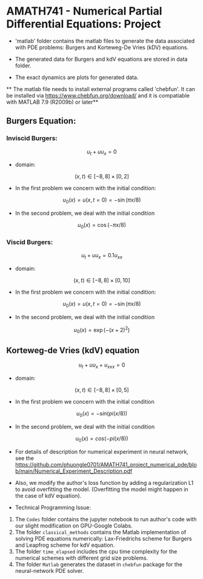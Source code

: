 # AMATH741 - Numerical Partial Differential Equations: Project



* 'matlab' folder contains the matlab files to generate the data associated with PDE problems: Burgers and Korteweg-De Vries (kDV) equations. 

* The generated data for Burgers and kdV equations are stored in data folder. 

* The exact dynamics are plots for generated data. 



** The matlab file needs to install external programs called 'chebfun'. It can be installed via https://www.chebfun.org/download/ and it is compatiable with  MATLAB 7.9 (R2009b) or later**



## Burgers Equation: 

### Inviscid Burgers: 

```math
u_{t} + u u_{x} = 0
```
* domain: 

```math
(x,t) \in [-8,8] \times [0,2]
```


* In the first problem we concern with the initial condition: 
 
```math
u_{0}(x) = u(x,t=0) = - \sin(\pi x/8)
``` 

* In the second problem, we deal with the initial condition 

```math
u_{0}(x) = \cos(-\pi x/8)
```


### Viscid Burgers: 

```math
u_{t} + u u_{x} = 0.1 u_{xx}
```
* domain: 

```math
(x,t) \in [-8,8] \times [0, 10]
```


* In the first problem we concern with the initial condition: 
 
```math
u_{0}(x) = u(x,t=0) = - \sin(\pi x/8)
``` 

* In the second problem, we deal with the initial condition 

```math
u_{0}(x) = \exp(-(x+2)^{2})
```



## Korteweg-de Vries (kdV) equation 

```math
u_{t} + u u_{x} + u_{xxx} = 0 
```


* domain: 

```math
(x,t) \in [-8,8] \times [0,5]
```

* In the first problem we concern with the initial condition 

```math 
u_{0}(x) = - sin(pi (x/8))
```

* In the second problem, we deal with the initial condition 

```math
u_{0}(x) = cos (-pi (x/8))
```

* For details of description for numerical experiment in neural network, see the https://github.com/phuongle0701/AMATH741_project_numerical_pde/blob/main/Numerical_Experiment_Description.pdf

* Also, we modify the author's loss function by adding a regularization L1 to avoid overfitting the model. (Overfitting the model might happen in the case of kdV equation). 

* Technical Programming Issue: 
1. The ```Codes``` folder contains the jupyter notebook to run author's code with our slight modification on GPU-Google Colabs. 
2. The folder ```classical_methods``` contains the Matlab implementation of solving PDE equations numerically: Lax-Friedrichs scheme for Burgers and Leapfrog scheme for kdV equation. 
3. The folder ```time_elapsed``` includes the cpu time complexity for the numerical schemes with different grid size problems. 
4. The folder ```Matlab``` generates the dataset in ```chebfun``` package for the neural-network PDE solver. 

